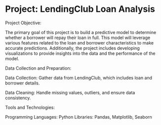 # Project: LendingClub Loan Analysis
Project Objective:

The primary goal of this project is to build a predictive model to determine whether a borrower will repay their loan in full. This model will leverage various features related to the loan and borrower characteristics to make accurate predictions. Additionally, the project includes developing visualizations to provide insights into the data and the performance of the model.

Data Collection and Preparation:

Data Collection: Gather data from LendingClub, which includes loan and borrower details.

Data Cleaning: Handle missing values, outliers, and ensure data consistency.

Tools and Technologies:

Programming Languages: Python
Libraries: Pandas, Matplotlib, Seaborn




